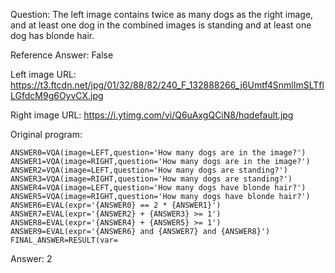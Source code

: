 Question: The left image contains twice as many dogs as the right image, and at least one dog in the combined images is standing and at least one dog has blonde hair.

Reference Answer: False

Left image URL: https://t3.ftcdn.net/jpg/01/32/88/82/240_F_132888266_j6Umtf4SnmlImSLTflLGfdcM9g6OyvCX.jpg

Right image URL: https://i.ytimg.com/vi/Q6uAxgQCiN8/hqdefault.jpg

Original program:

```
ANSWER0=VQA(image=LEFT,question='How many dogs are in the image?')
ANSWER1=VQA(image=RIGHT,question='How many dogs are in the image?')
ANSWER2=VQA(image=LEFT,question='How many dogs are standing?')
ANSWER3=VQA(image=RIGHT,question='How many dogs are standing?')
ANSWER4=VQA(image=LEFT,question='How many dogs have blonde hair?')
ANSWER5=VQA(image=RIGHT,question='How many dogs have blonde hair?')
ANSWER6=EVAL(expr='{ANSWER0} == 2 * {ANSWER1}')
ANSWER7=EVAL(expr='{ANSWER2} + {ANSWER3} >= 1')
ANSWER8=EVAL(expr='{ANSWER4} + {ANSWER5} >= 1')
ANSWER9=EVAL(expr='{ANSWER6} and {ANSWER7} and {ANSWER8}')
FINAL_ANSWER=RESULT(var=
```
Answer: 2

